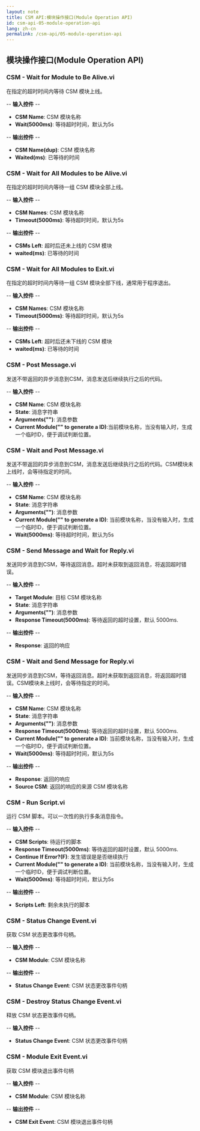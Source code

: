 ```yaml
---
layout: note
title: CSM API:模块操作接口(Module Operation API)
id: csm-api-05-module-operation-api
lang: zh-cn
permalink: /csm-api/05-module-operation-api
---
```


## 模块操作接口(Module Operation API)

### CSM - Wait for Module to Be Alive.vi

在指定的超时时间内等待 CSM 模块上线。

-- <b>输入控件</b> --
- <b>CSM Name</b>: CSM 模块名称
- <b>Wait(5000ms)</b>: 等待超时时间，默认为5s

-- <b>输出控件</b> --
- <b>CSM Name(dup)</b>: CSM 模块名称
- <b>Waited(ms)</b>: 已等待的时间

### CSM - Wait for All Modules to be Alive.vi

在指定的超时时间内等待一组 CSM 模块全部上线。

-- <b>输入控件</b> --
- <b>CSM Names</b>: CSM 模块名称
- <b>Timeout(5000ms)</b>: 等待超时时间，默认为5s

-- <b>输出控件</b> --
- <b>CSMs Left</b>: 超时后还未上线的 CSM 模块
- <b>waited(ms)</b>: 已等待的时间

### CSM - Wait for All Modules to Exit.vi

在指定的超时时间内等待一组 CSM 模块全部下线，通常用于程序退出。

-- <b>输入控件</b> --
- <b>CSM Names</b>: CSM 模块名称
- <b>Timeout(5000ms)</b>: 等待超时时间，默认为5s

-- <b>输出控件</b> --
- <b>CSMs Left</b>: 超时后还未下线的 CSM 模块
- <b>waited(ms)</b>: 已等待的时间

### CSM - Post Message.vi

发送不带返回的异步消息到CSM，消息发送后继续执行之后的代码。

-- <b>输入控件</b> --
- <b>CSM Name</b>: CSM 模块名称
- <b>State</b>: 消息字符串
- <b>Arguments("")</b>: 消息参数
- <b>Current Module("" to generate a ID)</b>:当前模块名称，当没有输入时，生成一个临时ID，便于调试判断位置。

### CSM - Wait and Post Message.vi

发送不带返回的异步消息到CSM，消息发送后继续执行之后的代码。CSM模块未上线时，会等待指定的时间。

-- <b>输入控件</b> --
- <b>CSM Name</b>: CSM 模块名称
- <b>State</b>: 消息字符串
- <b>Arguments("")</b>: 消息参数
- <b>Current Module("" to generate a ID)</b>: 当前模块名称，当没有输入时，生成一个临时ID，便于调试判断位置。
- <b>Wait(5000ms)</b>: 等待超时时间，默认为5s

### CSM - Send Message and Wait for Reply.vi

发送同步消息到CSM，等待返回消息。超时未获取到返回消息，将返回超时错误。

-- <b>输入控件</b> --
- <b>Target Module</b>: 目标 CSM 模块名称
- <b>State</b>: 消息字符串
- <b>Arguments("")</b>: 消息参数
- <b>Response Timeout(5000ms)</b>: 等待返回的超时设置，默认 5000ms.

-- <b>输出控件</b> --
- <b>Response</b>: 返回的响应

### CSM - Wait and Send Message for Reply.vi

发送同步消息到CSM，等待返回消息。超时未获取到返回消息，将返回超时错误。CSM模块未上线时，会等待指定的时间。

-- <b>输入控件</b> --
- <b>CSM Name</b>: CSM 模块名称
- <b>State</b>: 消息字符串
- <b>Arguments("")</b>: 消息参数
- <b>Response Timeout(5000ms)</b>: 等待返回的超时设置，默认 5000ms.
- <b>Current Module("" to generate a ID)</b>: 当前模块名称，当没有输入时，生成一个临时ID，便于调试判断位置。
- <b>Wait(5000ms)</b>: 等待超时时间，默认为5s

-- <b>输出控件</b> --
- <b>Response</b>: 返回的响应
- <b>Source CSM</b>: 返回的响应的来源 CSM 模块名称

### CSM - Run Script.vi

运行 CSM 脚本。可以一次性的执行多条消息指令。

-- <b>输入控件</b> --
- <b>CSM Scripts</b>: 待运行的脚本
- <b>Response Timeout(5000ms)</b>: 等待返回的超时设置，默认 5000ms.
- <b>Continue If Error?(F)</b>: 发生错误是是否继续执行
- <b>Current Module("" to generate a ID)</b>: 当前模块名称，当没有输入时，生成一个临时ID，便于调试判断位置。
- <b>Wait(5000ms)</b>: 等待超时时间，默认为5s

-- <b>输出控件</b> --
- <b>Scripts Left</b>: 剩余未执行的脚本

### CSM - Status Change Event.vi

获取 CSM 状态更改事件句柄。

-- <b>输入控件</b> --
- <b>CSM Module</b>: CSM 模块名称

-- <b>输出控件</b> --
- <b>Status Change Event</b>: CSM 状态更改事件句柄

### CSM - Destroy Status Change Event.vi

释放 CSM 状态更改事件句柄。

-- <b>输入控件</b> --
- <b>Status Change Event</b>: CSM 状态更改事件句柄

### CSM - Module Exit Event.vi

获取 CSM 模块退出事件句柄

-- <b>输入控件</b> --
- <b>CSM Module</b>: CSM 模块名称

-- <b>输出控件</b> --
- <b>CSM Exit Event</b>: CSM 模块退出事件句柄

